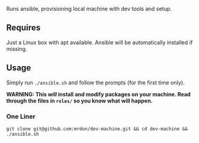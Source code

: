 Runs ansible, provisioning local machine with dev tools and setup.

## Requires

Just a Linux box with apt available. Ansible will be automatically installed if missing.

## Usage

Simply run `./ansible.sh` and follow the prompts (for the first time only).

**WARNING: This *will* install and modify packages on your machine. Read through the files in `roles/` so you know what will happen.**

### One Liner

`git clone git@github.com:mrdon/dev-machine.git && cd dev-machine && ./ansible.sh`

